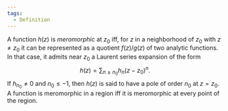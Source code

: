 ```yaml
---
tags:
  - Definition
---
```

A function $h(z)$ is *meromorphic* at $z_{0}$ iff, for $z$ in a neighborhood of $z_{0}$ with $z \neq z_{0}$ it can be represented as a quotient $f(z)/g(z)$ of two analytic functions. In that case, it admits near $z_{0}$ a Laurent series expansion of the form
$$
h(z) = \sum_{n \geq n_0}h_{n}(z-z_{0})^{n}.
$$
If $h_{n_{0}} \neq 0$ and $n_{0} \leq -1$, then $h(z)$ is said to have a pole of order $n_{0}$ at $z=z_{0}$.
A function is meromorphic in a region iff it is meromorphic at every point of the region.
